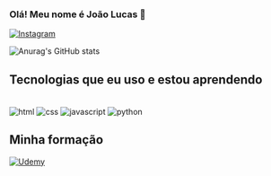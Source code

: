 ### Olá! Meu nome é João Lucas  👋
[![Instagram](https://img.shields.io/badge/Instagram-E4405F?style=for-the-badge&logo=instagram&logoColor=white)](https://www.instagram.com/joaolucas.alves010/)

![Anurag's GitHub stats](https://github-readme-stats.vercel.app/api?username=joaolucasalves010&show_icons=true&theme=radical)

## Tecnologias que eu uso e estou aprendendo
<div style="display: inline-block"><br/>
  <img align="center" alt="html" src="https://img.shields.io/badge/HTML5-E34F26?style=for-the-badge&logo=html5&logoColor=white" />
  <img align="center" alt="css" src="https://img.shields.io/badge/CSS3-1572B6?style=for-the-badge&logo=css3&logoColor=white" />
  <img align="center" alt="javascript" src="https://img.shields.io/badge/JavaScript-323330?style=for-the-badge&logo=javascript&logoColor=F7DF1E" />
  <img align="center" alt="python" src="https://img.shields.io/badge/Python-14354C?style=for-the-badge&logo=python&logoColor=white" />
</div>

## Minha formação 

[![Udemy](https://img.shields.io/badge/Udemy-EC5252?style=for-the-badge&logo=Udemy&logoColor=white)](https://www.udemy.com/)
